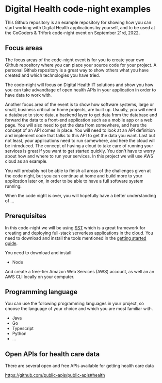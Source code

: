 # Digital Health code-night examples

This Github repository is an example repository for showing how you can start working with Digital Health applications by yourself, and to be used at the CoCoders & Trifork code-night event on September 21rd, 2022.

## Focus areas

The focus areas of the code-night event is for you to create your own Github repository where you can place your source code for your project. A personal Github repository is a great way to show others what you have created and which technologies you have tried.

The code-night will focus on Digital Health IT solutions and show you how you can take advandtage of open health APIs in your application in order to have data to work with. 

Another focus area of the event is to show how software systems, large or small, business critical or home projects, are built up. 
Usually, you will need a database to store data, a backend layer to get data from the database and forward the data to a front-end application such as a mobile app or a web page. You will also need to get the data from somewhere, and here the concept of an API comes in place. 
You will need to look at an API definition and implement code that talks to this API to get the data you want.
Last but not least, your applications need to run somewhere, and here the cloud will be introduced. The concept of having a cloud to take care of running your services is great if you want to get started quickly. You don't have to worry about how and where to run your services. In this project we will use AWS cloud as an example.

You will probably not be able to finish all areas of the challenges given at the code night, but you can continue at home and build more to your application later on, in order to be able to have a full software system running.

When the code night is over, you will hopefully have a better understanding of ...

## Prerequisites

In this code-night we will be using [SST](https://sst.dev/) which is a great framework for creating and deploying full-stack serverless applications in the cloud. You need to download and install the tools mentioned in the [getting started guide](https://docs.sst.dev/quick-start). 

You need to download and install

 - Node

And create a free-tier Amazon Web Services (AWS) account, as well an an AWS CLI locally on your computer.


## Programming language

You can use the following programming languages in your project, so choose the language of your choice and which you are most familiar with.

 - Java
 - Go
 - Typescript
 - Python
 - ...

## Open APIs for health care data

There are several open and free APIs available for getting health care data

https://github.com/public-apis/public-apis#health






